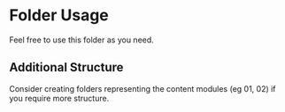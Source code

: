 # Folder Usage

Feel free to use this folder as you need.

## Additional Structure

Consider creating folders representing the content modules (eg 01, 02) if you require more structure.

